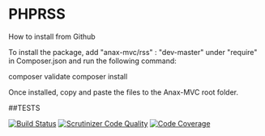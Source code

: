 # PHPRSS

How to install from Github

To install the package, add "anax-mvc/rss" : "dev-master" under "require" in Composer.json and run the following command:

composer validate
composer install

Once installed, copy and paste the files to the Anax-MVC root folder.

##TESTS

[![Build Status](https://travis-ci.org/MasterYolo/PHPRSS.svg?branch=master)](https://travis-ci.org/MasterYolo/PHPRSS)
[![Scrutinizer Code Quality](https://scrutinizer-ci.com/g/MasterYolo/PHPRSS/badges/quality-score.png?b=master)](https://scrutinizer-ci.com/g/MasterYolo/PHPRSS/?b=master/?branch=master)
[![Code Coverage](https://scrutinizer-ci.com/g/MasterYolo/PHPRSS/badges/coverage.png?b=master)]((https://scrutinizer-ci.com/g/MasterYolo/PHPRSS/?branch=master))

